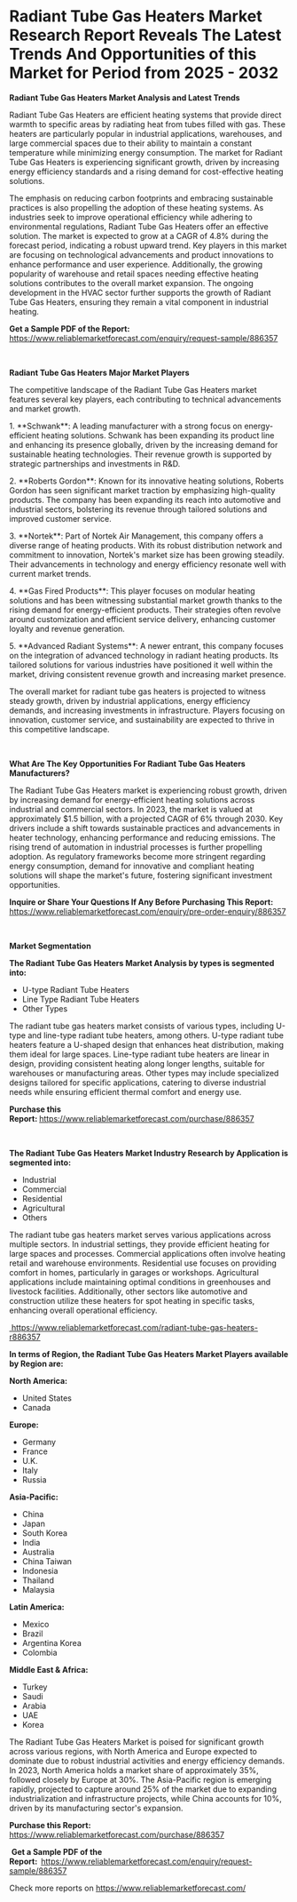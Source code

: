 <p><h1>Radiant Tube Gas Heaters Market Research Report Reveals The Latest Trends And Opportunities of this Market for Period from 2025 - 2032</h1></p><p><strong>Radiant Tube Gas Heaters Market Analysis and Latest Trends</strong></p>
<p><p>Radiant Tube Gas Heaters are efficient heating systems that provide direct warmth to specific areas by radiating heat from tubes filled with gas. These heaters are particularly popular in industrial applications, warehouses, and large commercial spaces due to their ability to maintain a constant temperature while minimizing energy consumption. The market for Radiant Tube Gas Heaters is experiencing significant growth, driven by increasing energy efficiency standards and a rising demand for cost-effective heating solutions. </p><p>The emphasis on reducing carbon footprints and embracing sustainable practices is also propelling the adoption of these heating systems. As industries seek to improve operational efficiency while adhering to environmental regulations, Radiant Tube Gas Heaters offer an effective solution. The market is expected to grow at a CAGR of 4.8% during the forecast period, indicating a robust upward trend. Key players in this market are focusing on technological advancements and product innovations to enhance performance and user experience. Additionally, the growing popularity of warehouse and retail spaces needing effective heating solutions contributes to the overall market expansion. The ongoing development in the HVAC sector further supports the growth of Radiant Tube Gas Heaters, ensuring they remain a vital component in industrial heating.</p></p>
<p><strong>Get a Sample PDF of the Report:&nbsp;</strong> <a href="https://www.reliablemarketforecast.com/enquiry/request-sample/886357?utm_campaign=2324&utm_medium=2&utm_source=Github&utm_content=ia&utm_term=10042025&utm_id=radiant-tube-gas-heaters">https://www.reliablemarketforecast.com/enquiry/request-sample/886357</a></p>
<p>&nbsp;</p>
<p><strong>Radiant Tube Gas Heaters Major Market Players</strong></p>
<p><p>The competitive landscape of the Radiant Tube Gas Heaters market features several key players, each contributing to technical advancements and market growth. </p><p>1. **Schwank**: A leading manufacturer with a strong focus on energy-efficient heating solutions. Schwank has been expanding its product line and enhancing its presence globally, driven by the increasing demand for sustainable heating technologies. Their revenue growth is supported by strategic partnerships and investments in R&D.</p><p>2. **Roberts Gordon**: Known for its innovative heating solutions, Roberts Gordon has seen significant market traction by emphasizing high-quality products. The company has been expanding its reach into automotive and industrial sectors, bolstering its revenue through tailored solutions and improved customer service.</p><p>3. **Nortek**: Part of Nortek Air Management, this company offers a diverse range of heating products. With its robust distribution network and commitment to innovation, Nortek's market size has been growing steadily. Their advancements in technology and energy efficiency resonate well with current market trends.</p><p>4. **Gas Fired Products**: This player focuses on modular heating solutions and has been witnessing substantial market growth thanks to the rising demand for energy-efficient products. Their strategies often revolve around customization and efficient service delivery, enhancing customer loyalty and revenue generation.</p><p>5. **Advanced Radiant Systems**: A newer entrant, this company focuses on the integration of advanced technology in radiant heating products. Its tailored solutions for various industries have positioned it well within the market, driving consistent revenue growth and increasing market presence.</p><p>The overall market for radiant tube gas heaters is projected to witness steady growth, driven by industrial applications, energy efficiency demands, and increasing investments in infrastructure. Players focusing on innovation, customer service, and sustainability are expected to thrive in this competitive landscape.</p></p>
<p>&nbsp;</p>
<p><strong>What Are The Key Opportunities For Radiant Tube Gas Heaters Manufacturers?</strong></p>
<p><p>The Radiant Tube Gas Heaters market is experiencing robust growth, driven by increasing demand for energy-efficient heating solutions across industrial and commercial sectors. In 2023, the market is valued at approximately $1.5 billion, with a projected CAGR of 6% through 2030. Key drivers include a shift towards sustainable practices and advancements in heater technology, enhancing performance and reducing emissions. The rising trend of automation in industrial processes is further propelling adoption. As regulatory frameworks become more stringent regarding energy consumption, demand for innovative and compliant heating solutions will shape the market's future, fostering significant investment opportunities.</p></p>
<p><strong>Inquire or Share Your Questions If Any Before Purchasing This Report:</strong> <a href="https://www.reliablemarketforecast.com/enquiry/pre-order-enquiry/886357?utm_campaign=2324&utm_medium=2&utm_source=Github&utm_content=ia&utm_term=10042025&utm_id=radiant-tube-gas-heaters">https://www.reliablemarketforecast.com/enquiry/pre-order-enquiry/886357</a></p>
<p>&nbsp;</p>
<p><strong>Market Segmentation</strong></p>
<p><strong>The Radiant Tube Gas Heaters Market Analysis by types is segmented into:</strong></p>
<p><ul><li>U-type Radiant Tube Heaters</li><li>Line Type Radiant Tube Heaters</li><li>Other Types</li></ul></p>
<p><p>The radiant tube gas heaters market consists of various types, including U-type and line-type radiant tube heaters, among others. U-type radiant tube heaters feature a U-shaped design that enhances heat distribution, making them ideal for large spaces. Line-type radiant tube heaters are linear in design, providing consistent heating along longer lengths, suitable for warehouses or manufacturing areas. Other types may include specialized designs tailored for specific applications, catering to diverse industrial needs while ensuring efficient thermal comfort and energy use.</p></p>
<p><strong>Purchase this Report:&nbsp;</strong><a href="https://www.reliablemarketforecast.com/purchase/886357?utm_campaign=2324&utm_medium=2&utm_source=Github&utm_content=ia&utm_term=10042025&utm_id=radiant-tube-gas-heaters">https://www.reliablemarketforecast.com/purchase/886357</a></p>
<p>&nbsp;</p>
<p><strong>The Radiant Tube Gas Heaters Market Industry Research by Application is segmented into:</strong></p>
<p><ul><li>Industrial</li><li>Commercial</li><li>Residential</li><li>Agricultural</li><li>Others</li></ul></p>
<p><p>The radiant tube gas heaters market serves various applications across multiple sectors. In industrial settings, they provide efficient heating for large spaces and processes. Commercial applications often involve heating retail and warehouse environments. Residential use focuses on providing comfort in homes, particularly in garages or workshops. Agricultural applications include maintaining optimal conditions in greenhouses and livestock facilities. Additionally, other sectors like automotive and construction utilize these heaters for spot heating in specific tasks, enhancing overall operational efficiency.</p></p>
<p><a href="https://www.reliablemarketforecast.com/radiant-tube-gas-heaters-r886357?utm_campaign=2324&utm_medium=2&utm_source=Github&utm_content=ia&utm_term=10042025&utm_id=radiant-tube-gas-heaters">&nbsp;https://www.reliablemarketforecast.com/radiant-tube-gas-heaters-r886357</a></p>
<p><strong>In terms of Region, the Radiant Tube Gas Heaters Market Players available by Region are:</strong></p>
<p>
    <p> <strong> North America: </strong>
        <ul>
            <li>United States</li>
            <li>Canada</li>
        </ul>
        </p> 
    <p> <strong> Europe: </strong>
        <ul>
            <li>Germany</li>
            <li>France</li>
            <li>U.K.</li>
            <li>Italy</li>
            <li>Russia</li>
        </ul>
        </p> 
    <p> <strong> Asia-Pacific: </strong>
        <ul>
            <li>China</li>
            <li>Japan</li>
            <li>South Korea</li>
            <li>India</li>
            <li>Australia</li>
            <li>China Taiwan</li>
            <li>Indonesia</li>
            <li>Thailand</li>
            <li>Malaysia</li>
        </ul>
        </p> 
    <p> <strong> Latin America: </strong>
        <ul>
            <li>Mexico</li>
            <li>Brazil</li>
            <li>Argentina Korea</li>
            <li>Colombia</li>
        </ul>
        </p> 
    <p> <strong> Middle East & Africa: </strong>
        <ul>
            <li>Turkey</li>
            <li>Saudi</li>
            <li>Arabia</li>
            <li>UAE</li>
            <li>Korea</li>
        </ul>
    </p>
    </p>
<p><p>The Radiant Tube Gas Heaters Market is poised for significant growth across various regions, with North America and Europe expected to dominate due to robust industrial activities and energy efficiency demands. In 2023, North America holds a market share of approximately 35%, followed closely by Europe at 30%. The Asia-Pacific region is emerging rapidly, projected to capture around 25% of the market due to expanding industrialization and infrastructure projects, while China accounts for 10%, driven by its manufacturing sector's expansion.</p></p>
<p><strong>Purchase this Report: </strong><a href="https://www.reliablemarketforecast.com/purchase/886357?utm_campaign=2324&utm_medium=2&utm_source=Github&utm_content=ia&utm_term=10042025&utm_id=radiant-tube-gas-heaters">https://www.reliablemarketforecast.com/purchase/886357</a></p>
<p>&nbsp;<strong>Get a Sample PDF of the Report:&nbsp;&nbsp;</strong><a href="https://www.reliablemarketforecast.com/enquiry/request-sample/886357?utm_campaign=2324&utm_medium=2&utm_source=Github&utm_content=ia&utm_term=10042025&utm_id=radiant-tube-gas-heaters">https://www.reliablemarketforecast.com/enquiry/request-sample/886357</a></p>
<p><strong></strong></p>
<p>Check more reports on <a href="https://www.reliablemarketforecast.com/?utm_campaign=2324&utm_medium=2&utm_source=Github&utm_content=ia&utm_term=10042025&utm_id=radiant-tube-gas-heaters">https://www.reliablemarketforecast.com/</a></p>